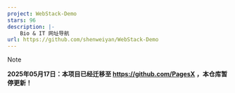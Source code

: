 ```yaml
---
project: WebStack-Demo
stars: 96
description: |-
    Bio & IT 网址导航
url: https://github.com/shenweiyan/WebStack-Demo
---
```


> [!NOTE]
> **2025年05月17日：本项目已经迁移至 <https://github.com/PagesX> ，本仓库暂停更新！**



<!-- Security scan triggered at 2025-09-02 14:25:10 -->

<!-- Security scan triggered at 2025-09-02 15:27:03 -->

<!-- Security scan triggered at 2025-09-02 15:27:17 -->

<!-- Security scan triggered at 2025-09-02 15:27:56 -->

<!-- Security scan triggered at 2025-09-02 15:28:22 -->
